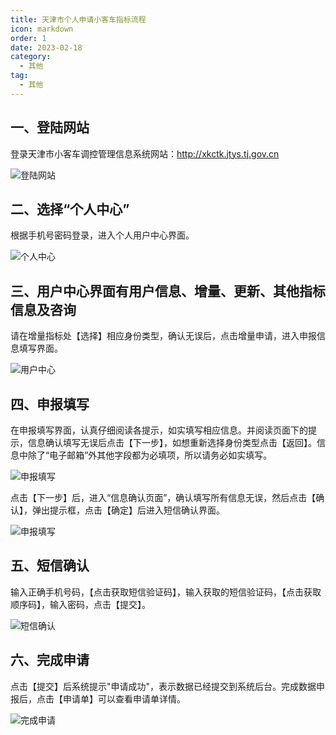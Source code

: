 ```yaml
---
title: 天津市个人申请小客车指标流程
icon: markdown
order: 1
date: 2023-02-18
category:
  - 其他
tag:
  - 其他
---
```


## 一、登陆网站

登录天津市小客车调控管理信息系统网站：<http://xkctk.jtys.tj.gov.cn>

![登陆网站](/img/other/car8.png)

## 二、选择“个人中心”

根据手机号密码登录，进入个人用户中心界面。

![个人中心](/img/other/car1.png)

## 三、用户中心界面有用户信息、增量、更新、其他指标信息及咨询

请在增量指标处【选择】相应身份类型，确认无误后，点击增量申请，进入申报信息填写界面。

![用户中心](/img/other/car3.png)

## 四、申报填写

在申报填写界面，认真仔细阅读各提示，如实填写相应信息。并阅读页面下的提示，信息确认填写无误后点击【下一步】，如想重新选择身份类型点击【返回】。信息中除了“电子邮箱”外其他字段都为必填项，所以请务必如实填写。

![申报填写](/img/other/car4.png)

点击【下一步】后，进入“信息确认页面”，确认填写所有信息无误，然后点击【确认】，弹出提示框，点击【确定】后进入短信确认界面。

![申报填写](/img/other/car5.png)

## 五、短信确认

输入正确手机号码，【点击获取短信验证码】，输入获取的短信验证码，【点击获取顺序码】，输入密码，点击【提交】。

![短信确认](/img/other/car6.png)

## 六、完成申请

点击【提交】后系统提示"申请成功"，表示数据已经提交到系统后台。完成数据申报后，点击【申请单】可以查看申请单详情。

![完成申请](/img/other/car7.jpg)
